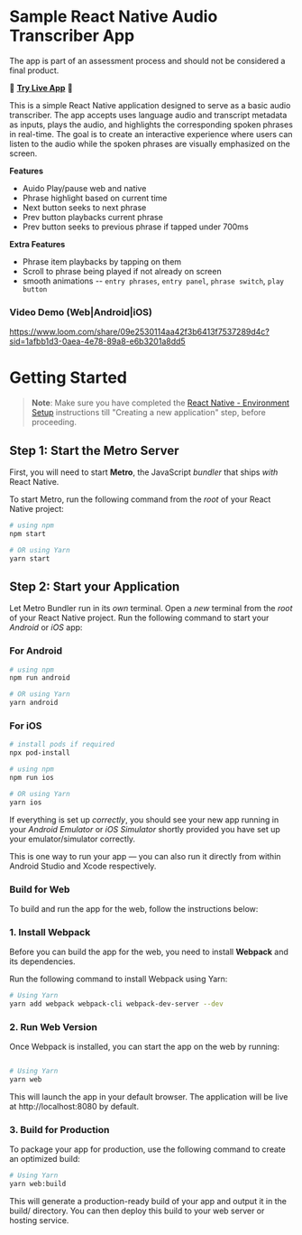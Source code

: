 # Sample React Native Audio Transcriber App

The app is part of an assessment process and should not be considered a final product. 

🚀 [**Try Live App**](https://brilliant-cocada-ec4b19.netlify.app/) 🚀

This is a simple React Native application designed to serve as a basic audio transcriber. The app accepts uses language audio and transcript metadata as inputs, plays the audio, and highlights the corresponding spoken phrases in real-time. The goal is to create an interactive experience where users can listen to the audio while the spoken phrases are visually emphasized on the screen.

**Features**
- Auido Play/pause web and native
- Phrase highlight based on current time
- Next button seeks to next phrase
- Prev button playbacks current phrase
- Prev button seeks to previous phrase if tapped under 700ms

**Extra Features**
- Phrase item playbacks by tapping on them
- Scroll to phrase being played if not already on screen
- smooth animations -- `entry phrases`, `entry panel`, `phrase switch`, `play button`

### Video Demo (Web|Android|iOS)

https://www.loom.com/share/09e2530114aa42f3b6413f7537289d4c?sid=1afbb1d3-0aea-4e78-89a8-e6b3201a8dd5


# Getting Started

>**Note**: Make sure you have completed the [React Native - Environment Setup](https://reactnative.dev/docs/environment-setup) instructions till "Creating a new application" step, before proceeding.

## Step 1: Start the Metro Server

First, you will need to start **Metro**, the JavaScript _bundler_ that ships _with_ React Native.

To start Metro, run the following command from the _root_ of your React Native project:

```bash
# using npm
npm start

# OR using Yarn
yarn start
```

## Step 2: Start your Application

Let Metro Bundler run in its _own_ terminal. Open a _new_ terminal from the _root_ of your React Native project. Run the following command to start your _Android_ or _iOS_ app:

### For Android

```bash
# using npm
npm run android

# OR using Yarn
yarn android
```

### For iOS

```bash
# install pods if required
npx pod-install

# using npm
npm run ios

# OR using Yarn
yarn ios
```

If everything is set up _correctly_, you should see your new app running in your _Android Emulator_ or _iOS Simulator_ shortly provided you have set up your emulator/simulator correctly.

This is one way to run your app — you can also run it directly from within Android Studio and Xcode respectively.

### Build for Web

To build and run the app for the web, follow the instructions below:

### 1. Install Webpack

Before you can build the app for the web, you need to install **Webpack** and its dependencies.

Run the following command to install Webpack using Yarn:

```bash
# Using Yarn
yarn add webpack webpack-cli webpack-dev-server --dev
```

### 2. Run Web Version
Once Webpack is installed, you can start the app on the web by running:

```bash

# Using Yarn
yarn web
```

This will launch the app in your default browser. The application will be live at http://localhost:8080 by default.

### 3. Build for Production
To package your app for production, use the following command to create an optimized build:

```bash
# Using Yarn
yarn web:build
```

This will generate a production-ready build of your app and output it in the build/ directory. You can then deploy this build to your web server or hosting service.
